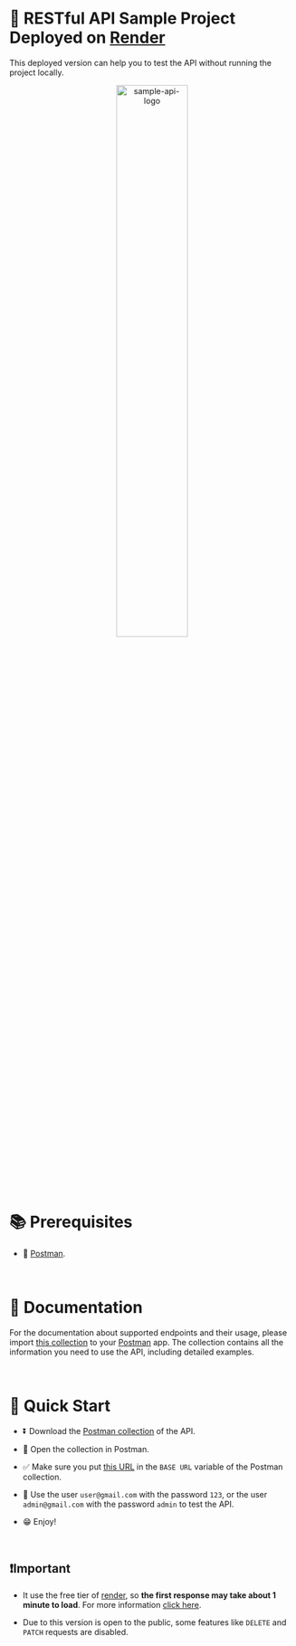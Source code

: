 # 🏰 RESTful API Sample Project Deployed on [Render](https://render.com/)

This deployed version can help you to test the API without running the project locally.

<p align="center">
  <img src="https://i.ibb.co/bFHnVP6/sample-api-logo.png" alt="sample-api-logo" width="50%">
</p>

# 📚 Prerequisites

- 📮 [Postman](https://www.postman.com/).

<br>

# 📜 Documentation

For the documentation about supported endpoints and their usage, please import [this collection](https://gist.githubusercontent.com/Ami-hub/6de2c4f52b8c2b9f4a9fce7daa7b2034/raw/a32e1e380eaafbeab16115e8c4cd4052461fccca/Mfix%2520API.postman_collection.json) to your [Postman](https://www.postman.com/) app. The collection contains all the information you need to use the API, including detailed examples.

<br>

# 🚀 Quick Start

- ⏬ Download the [Postman collection](https://gist.githubusercontent.com/Ami-hub/6de2c4f52b8c2b9f4a9fce7daa7b2034/raw/a32e1e380eaafbeab16115e8c4cd4052461fccca/Mfix%2520API.postman_collection.json) of the API.

- 📖 Open the collection in Postman.

- ✅ Make sure you put [this URL](https://mysite-om0l.onrender.com/api) in the `BASE URL` variable of the Postman collection.

- 👤 Use the user `user@gmail.com` with the password `123`, or the user `admin@gmail.com` with the password `admin` to test the API.

- 😁 Enjoy!

<br>

## ❗Important

- It use the free tier of [render](https://render.com/), so **the first response may take about 1 minute to load**. For more information [click here](https://render.com/docs/free#free-web-services).

- Due to this version is open to the public, some features like
  `DELETE` and `PATCH` requests are disabled.
